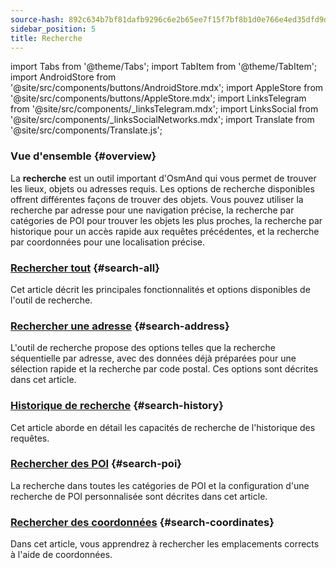 ```yaml
---
source-hash: 892c634b7bf81dafb9296c6e2b65ee7f15f7bf8b1d0e766e4ed35dfd9df8901e
sidebar_position: 5
title: Recherche
---
```


import Tabs from '@theme/Tabs';
import TabItem from '@theme/TabItem';
import AndroidStore from '@site/src/components/buttons/AndroidStore.mdx';
import AppleStore from '@site/src/components/buttons/AppleStore.mdx';
import LinksTelegram from '@site/src/components/_linksTelegram.mdx';
import LinksSocial from '@site/src/components/_linksSocialNetworks.mdx';
import Translate from '@site/src/components/Translate.js';

### Vue d'ensemble {#overview}

La **recherche** est un outil important d'OsmAnd qui vous permet de trouver les lieux, objets ou adresses requis. Les options de recherche disponibles offrent différentes façons de trouver des objets. Vous pouvez utiliser la recherche par adresse pour une navigation précise, la recherche par catégories de POI pour trouver les objets les plus proches, la recherche par historique pour un accès rapide aux requêtes précédentes, et la recherche par coordonnées pour une localisation précise.


### [Rechercher tout](./search-all.md) {#search-all}

Cet article décrit les principales fonctionnalités et options disponibles de l'outil de recherche.


### [Rechercher une adresse](./search-address.md) {#search-address}

L'outil de recherche propose des options telles que la recherche séquentielle par adresse, avec des données déjà préparées pour une sélection rapide et la recherche par code postal. Ces options sont décrites dans cet article.


### [Historique de recherche](./search-history.md) {#search-history}

Cet article aborde en détail les capacités de recherche de l'historique des requêtes.


### [Rechercher des POI](./search-poi.md) {#search-poi}

La recherche dans toutes les catégories de POI et la configuration d'une recherche de POI personnalisée sont décrites dans cet article.


### [Rechercher des coordonnées](./search-coordinates.md) {#search-coordinates}

Dans cet article, vous apprendrez à rechercher les emplacements corrects à l'aide de coordonnées.